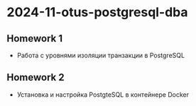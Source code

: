 # 2024-11-otus-postgresql-dba

## Homework 1

- Работа с уровнями изоляции транзакции в PostgreSQL

## Homework 2

- Установка и настройка PostgteSQL в контейнере Docker
